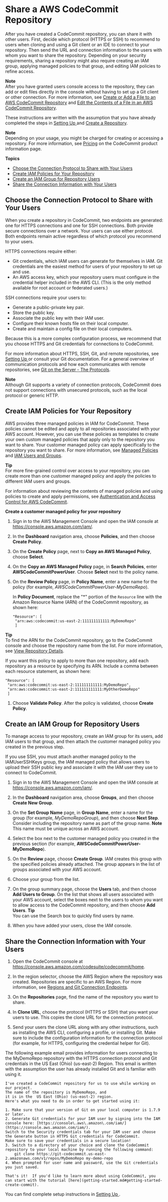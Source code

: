 # Share a AWS CodeCommit Repository<a name="how-to-share-repository"></a>

After you have created a CodeCommit repository, you can share it with other users\. First, decide which protocol \(HTTPS or SSH\) to recommend to users when cloning and using a Git client or an IDE to connect to your repository\. Then send the URL and connection information to the users with whom you want to share the repository\. Depending on your security requirements, sharing a repository might also require creating an IAM group, applying managed policies to that group, and editing IAM policies to refine access\. 

**Note**  
After you have granted users console access to the repository, they can add or edit files directly in the console without having to set up a Git client or other connection\. For more information, see [Create or Add a File to an AWS CodeCommit Repository](how-to-create-file.md) and [Edit the Contents of a File in an AWS CodeCommit Repository](how-to-edit-file.md)\.

These instructions are written with the assumption that you have already completed the steps in [Setting Up ](setting-up.md) and [Create a Repository](how-to-create-repository.md)\. 

**Note**  
Depending on your usage, you might be charged for creating or accessing a repository\. For more information, see [Pricing](http://aws.amazon.com/codecommit/pricing) on the CodeCommit product information page\.

**Topics**
+ [Choose the Connection Protocol to Share with Your Users](#how-to-share-repo-choose)
+ [Create IAM Policies for Your Repository](#how-to-share-repo-create-policy)
+ [Create an IAM Group for Repository Users](#how-to-share-repository-IAMgroup)
+ [Share the Connection Information with Your Users](#how-to-share-repository-cli)

## Choose the Connection Protocol to Share with Your Users<a name="how-to-share-repo-choose"></a>

When you create a repository in CodeCommit, two endpoints are generated: one for HTTPS connections and one for SSH connections\. Both provide secure connections over a network\. Your users can use either protocol\. Both endpoints remain active regardless of which protocol you recommend to your users\.

HTTPS connections require either: 
+ Git credentials, which IAM users can generate for themselves in IAM\. Git credentials are the easiest method for users of your repository to set up and use\. 
+ An AWS access key, which your repository users must configure in the credential helper included in the AWS CLI\. \(This is the only method available for root account or federated users\.\) 

SSH connections require your users to:
+ Generate a public\-private key pair\.
+ Store the public key\.
+ Associate the public key with their IAM user\.
+ Configure their known hosts file on their local computer\.
+ Create and maintain a config file on their local computers\.

Because this is a more complex configuration process, we recommend that you choose HTTPS and Git credentials for connections to CodeCommit\.

For more information about HTTPS, SSH, Git, and remote repositories, see [Setting Up ](setting-up.md) or consult your Git documentation\. For a general overview of communication protocols and how each communicates with remote repositories, see [Git on the Server \- The Protocols](http://git-scm.com/book/ch4-1.html)\.

**Note**  
Although Git supports a variety of connection protocols, CodeCommit does not support connections with unsecured protocols, such as the local protocol or generic HTTP\.

## Create IAM Policies for Your Repository<a name="how-to-share-repo-create-policy"></a>

AWS provides three managed policies in IAM for CodeCommit\. These policies cannot be edited and apply to all repositories associated with your AWS account\. However, you can use these policies as templates to create your own custom managed policies that apply only to the repository you want to share\. Your customer managed policy can apply specifically to the repository you want to share\. For more information, see [Managed Policies](https://docs.aws.amazon.com/IAM/latest/UserGuide/policies_managed-vs-inline.html#aws-managed-policies) and [IAM Users and Groups](https://docs.aws.amazon.com/IAM/latest/UserGuide/Using_WorkingWithGroupsAndUsers.html)\. 

**Tip**  
For more fine\-grained control over access to your repository, you can create more than one customer managed policy and apply the policies to different IAM users and groups\.

For information about reviewing the contents of managed policies and using policies to create and apply permissions, see [Authentication and Access Control for AWS CodeCommit](auth-and-access-control.md)\.

**Create a customer managed policy for your repository**

1. Sign in to the AWS Management Console and open the IAM console at [https://console\.aws\.amazon\.com/iam/](https://console.aws.amazon.com/iam/)\.

1. In the **Dashboard** navigation area, choose **Policies**, and then choose **Create Policy**\. 

1. On the **Create Policy** page, next to **Copy an AWS Managed Policy**, choose **Select**\.

1. On the **Copy an AWS Managed Policy** page, in **Search Policies**, enter **AWSCodeCommitPowerUser**\. Choose **Select** next to the policy name\.

1. On the **Review Policy** page, in **Policy Name**, enter a new name for the policy \(for example, *AWSCodeCommitPowerUser\-MyDemoRepo*\)\.

   In **Policy Document**, replace the "\*" portion of the `Resource` line with the Amazon Resource Name \(ARN\) of the CodeCommit repository, as shown here:

   ```
   "Resource": [
    "arn:aws:codecommit:us-east-2:111111111111:MyDemoRepo"
    ]
   ```
**Tip**  
To find the ARN for the CodeCommit repository, go to the CodeCommit console and choose the repository name from the list\. For more information, see [View Repository Details](how-to-view-repository-details.md)\.

   If you want this policy to apply to more than one repository, add each repository as a resource by specifying its ARN\. Include a comma between each resource statement, as shown here:

   ```
   "Resource": [
    "arn:aws:codecommit:us-east-2:111111111111:MyDemoRepo",
    "arn:aws:codecommit:us-east-2:111111111111:MyOtherDemoRepo"
    ]
   ```

1. Choose **Validate Policy**\. After the policy is validated, choose **Create Policy**\.

## Create an IAM Group for Repository Users<a name="how-to-share-repository-IAMgroup"></a>

To manage access to your repository, create an IAM group for its users, add IAM users to that group, and then attach the customer managed policy you created in the previous step\. 

If you use SSH, you must attach another managed policy to the IAMUserSSHKeys group, the IAM managed policy that allows users to upload their SSH public key and associate it with the IAM user they use to connect to CodeCommit\.

1. Sign in to the AWS Management Console and open the IAM console at [https://console\.aws\.amazon\.com/iam/](https://console.aws.amazon.com/iam/)\.

1. In the **Dashboard** navigation area, choose **Groups**, and then choose **Create New Group**\. 

1. On the **Set Group Name** page, in **Group Name**, enter a name for the group \(for example, *MyDemoRepoGroup*\), and then choose **Next Step**\. Consider including the repository name as part of the group name\.
**Note**  
This name must be unique across an AWS account\.

1. Select the box next to the customer managed policy you created in the previous section \(for example, **AWSCodeCommitPowerUser\-MyDemoRepo**\)\. 

1. On the **Review** page, choose **Create Group**\. IAM creates this group with the specified policies already attached\. The group appears in the list of groups associated with your AWS account\.

1. Choose your group from the list\. 

1. On the group summary page, choose the **Users** tab, and then choose **Add Users to Group**\. On the list that shows all users associated with your AWS account, select the boxes next to the users to whom you want to allow access to the CodeCommit repository, and then choose **Add Users**\.
**Tip**  
You can use the Search box to quickly find users by name\.

1. When you have added your users, close the IAM console\.

## Share the Connection Information with Your Users<a name="how-to-share-repository-cli"></a>

1. Open the CodeCommit console at [https://console\.aws\.amazon\.com/codesuite/codecommit/home](https://console.aws.amazon.com/codesuite/codecommit/home)\.

1. In the region selector, choose the AWS Region where the repository was created\. Repositories are specific to an AWS Region\. For more information, see [Regions and Git Connection Endpoints](regions.md)\.

1. On the **Repositories** page, find the name of the repository you want to share\. 

1. In **Clone URL**, choose the protocol \(HTTPS or SSH\) that you want your users to use\. This copies the clone URL for the connection protocol\. 

1. Send your users the clone URL along with any other instructions, such as installing the AWS CLI, configuring a profile, or installing Git\. Make sure to include the configuration information for the connection protocol \(for example, for HTTPS, configuring the credential helper for Git\)\. 

The following example email provides information for users connecting to the MyDemoRepo repository with the HTTPS connection protocol and Git credentials in the US East \(Ohio\) \(us\-east\-2\) Region\. This email is written with the assumption the user has already installed Git and is familiar with using it\.

```
I've created a CodeCommit repository for us to use while working on our project. 
The name of the repository is MyDemoRepo, and
it is in the  US East (Ohio) (us-east-2) region. 
Here's what you need to do in order to get started using it:

1. Make sure that your version of Git on your local computer is 1.7.9 or later.
2. Generate Git credentials for your IAM user by signing into the IAM console here: [https://console\.aws\.amazon\.com/iam/](https://console.aws.amazon.com/iam/). 
Switch to the Security credentials tab for your IAM user and choose the Generate button in HTTPS Git credentials for CodeCommit. 
Make sure to save your credentials in a secure location!
3. Switch to a directory of your choice and clone the CodeCommit repository to your local machine by running the following command:
    git clone https://git-codecommit.us-east-2.amazonaws.com/v1/repos/MyDemoRepo my-demo-repo
4. When prompted for user name and password, use the Git credentials you just saved.          
    
That's it!  If you'd like to learn more about using CodeCommit, you can start with the tutorial [here](getting-started.md#getting-started-create-commit).
```

You can find complete setup instructions in [Setting Up ](setting-up.md)\. 